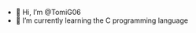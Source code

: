 - 👋 Hi, I’m @TomiG06
- 🌱 I’m currently learning the C programming language

<!---
TomiG06/TomiG06 is a ✨ special ✨ repository because its `README.md` (this file) appears on your GitHub profile.
You can click the Preview link to take a look at your changes.
--->

